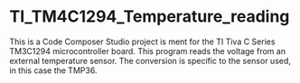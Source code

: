 # TI_TM4C1294_Temperature_reading

This is a Code Composer Studio project is ment for the TI Tiva C Series TM3C1294 microcontroller board. This program reads the voltage from an external temperature sensor. The conversion is specific to the sensor used, in this case the TMP36.
